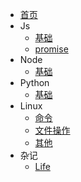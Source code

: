 * [首页](/)
* Js
    * [基础](js/js)
    * [promise](js/promise)
* Node
    * [基础](Node/node)
* Python
    * [基础](Python/python)
* Linux
    * [命令](Linux/linux)
    * [文件操作](Linux/file)
    * [其他](Linux/other)
* 杂记
    * [Life](Other/other)